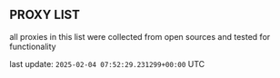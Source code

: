 ## PROXY LIST

all proxies in this list were collected from open sources and tested for functionality

last update: `2025-02-04 07:52:29.231299+00:00` UTC